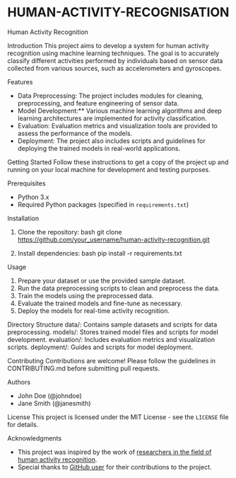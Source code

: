 # HUMAN-ACTIVITY-RECOGNISATION
Human Activity Recognition

Introduction
This project aims to develop a system for human activity recognition using machine learning techniques. The goal is to accurately classify different activities performed by individuals based on sensor data collected from various sources, such as accelerometers and gyroscopes.

Features
- Data Preprocessing: The project includes modules for cleaning, preprocessing, and feature engineering of sensor data.
- Model Development:** Various machine learning algorithms and deep learning architectures are implemented for activity classification.
- Evaluation: Evaluation metrics and visualization tools are provided to assess the performance of the models.
- Deployment: The project also includes scripts and guidelines for deploying the trained models in real-world applications.

Getting Started
Follow these instructions to get a copy of the project up and running on your local machine for development and testing purposes.

Prerequisites
- Python 3.x
- Required Python packages (specified in `requirements.txt`)

Installation
1. Clone the repository:
       bash
    git clone https://github.com/your_username/human-activity-recognition.git
    
2. Install dependencies:
    bash
    pip install -r requirements.txt
    

Usage
1. Prepare your dataset or use the provided sample dataset.
2. Run the data preprocessing scripts to clean and preprocess the data.
3. Train the models using the preprocessed data.
4. Evaluate the trained models and fine-tune as necessary.
5. Deploy the models for real-time activity recognition.

Directory Structure
   data/: Contains sample datasets and scripts for data preprocessing.
   models/: Stores trained model files and scripts for model development.
   evaluation/: Includes evaluation metrics and visualization scripts.
   deployment/: Guides and scripts for model deployment.

Contributing
Contributions are welcome! Please follow the guidelines in  CONTRIBUTING.md  before submitting pull requests.

 Authors
- John Doe (@johndoe)
- Jane Smith (@janesmith)

License
This project is licensed under the MIT License - see the `LICENSE` file for details.

Acknowledgments
- This project was inspired by the work of [researchers in the field of human activity recognition](https://example.com).
- Special thanks to [GitHub user](https://github.com/username) for their contributions to the project.
